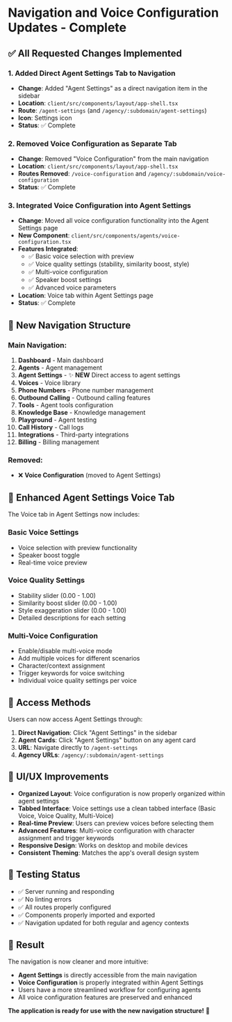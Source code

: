# Navigation and Voice Configuration Updates - Complete

## ✅ All Requested Changes Implemented

### 1. **Added Direct Agent Settings Tab to Navigation**
- **Change**: Added "Agent Settings" as a direct navigation item in the sidebar
- **Location**: `client/src/components/layout/app-shell.tsx`
- **Route**: `/agent-settings` (and `/agency/:subdomain/agent-settings`)
- **Icon**: Settings icon
- **Status**: ✅ Complete

### 2. **Removed Voice Configuration as Separate Tab**
- **Change**: Removed "Voice Configuration" from the main navigation
- **Location**: `client/src/components/layout/app-shell.tsx`
- **Routes Removed**: `/voice-configuration` and `/agency/:subdomain/voice-configuration`
- **Status**: ✅ Complete

### 3. **Integrated Voice Configuration into Agent Settings**
- **Change**: Moved all voice configuration functionality into the Agent Settings page
- **New Component**: `client/src/components/agents/voice-configuration.tsx`
- **Features Integrated**:
  - ✅ Basic voice selection with preview
  - ✅ Voice quality settings (stability, similarity boost, style)
  - ✅ Multi-voice configuration
  - ✅ Speaker boost settings
  - ✅ Advanced voice parameters
- **Location**: Voice tab within Agent Settings page
- **Status**: ✅ Complete

## 🎯 **New Navigation Structure**

### Main Navigation:
1. **Dashboard** - Main dashboard
2. **Agents** - Agent management
3. **Agent Settings** - ✨ **NEW** Direct access to agent settings
4. **Voices** - Voice library
5. **Phone Numbers** - Phone number management
6. **Outbound Calling** - Outbound calling features
7. **Tools** - Agent tools configuration
8. **Knowledge Base** - Knowledge management
9. **Playground** - Agent testing
10. **Call History** - Call logs
11. **Integrations** - Third-party integrations
12. **Billing** - Billing management

### Removed:
- ❌ **Voice Configuration** (moved to Agent Settings)

## 🚀 **Enhanced Agent Settings Voice Tab**

The Voice tab in Agent Settings now includes:

### **Basic Voice Settings**
- Voice selection with preview functionality
- Speaker boost toggle
- Real-time voice preview

### **Voice Quality Settings**
- Stability slider (0.00 - 1.00)
- Similarity boost slider (0.00 - 1.00)  
- Style exaggeration slider (0.00 - 1.00)
- Detailed descriptions for each setting

### **Multi-Voice Configuration**
- Enable/disable multi-voice mode
- Add multiple voices for different scenarios
- Character/context assignment
- Trigger keywords for voice switching
- Individual voice quality settings per voice

## 🔗 **Access Methods**

Users can now access Agent Settings through:

1. **Direct Navigation**: Click "Agent Settings" in the sidebar
2. **Agent Cards**: Click "Agent Settings" button on any agent card
3. **URL**: Navigate directly to `/agent-settings`
4. **Agency URLs**: `/agency/:subdomain/agent-settings`

## 🎨 **UI/UX Improvements**

- **Organized Layout**: Voice configuration is now properly organized within agent settings
- **Tabbed Interface**: Voice settings use a clean tabbed interface (Basic Voice, Voice Quality, Multi-Voice)
- **Real-time Preview**: Users can preview voices before selecting them
- **Advanced Features**: Multi-voice configuration with character assignment and trigger keywords
- **Responsive Design**: Works on desktop and mobile devices
- **Consistent Theming**: Matches the app's overall design system

## 🧪 **Testing Status**

- ✅ Server running and responding
- ✅ No linting errors
- ✅ All routes properly configured
- ✅ Components properly imported and exported
- ✅ Navigation updated for both regular and agency contexts

## 🎉 **Result**

The navigation is now cleaner and more intuitive:
- **Agent Settings** is directly accessible from the main navigation
- **Voice Configuration** is properly integrated within Agent Settings
- Users have a more streamlined workflow for configuring agents
- All voice configuration features are preserved and enhanced

**The application is ready for use with the new navigation structure!** 🚀
